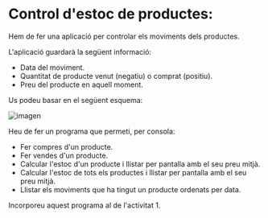 # Control d'estoc de productes:

Hem de fer una aplicació per controlar els moviments dels productes.

L'aplicació guardarà la següent informació:

- Data del moviment.
- Quantitat de producte venut (negatiu) o comprat (positiu).
- Preu del producte en aquell moment.

Us podeu basar en el següent esquema:

![imagen](https://user-images.githubusercontent.com/110727546/214017981-f282585a-6bf7-40a6-9d4a-7e3980d4a213.png)

Heu de fer un programa que permeti, per consola:

- Fer compres d'un producte.
- Fer vendes d'un producte.
- Calcular l'estoc d'un producte i llistar per pantalla amb el seu preu mitjà.
- Calcular l'estoc de tots els productes i llistar per pantalla amb el seu preu mitjà.
- Llistar els moviments que ha tingut un producte ordenats per data.

Incorporeu aquest programa al de l'activitat 1.
